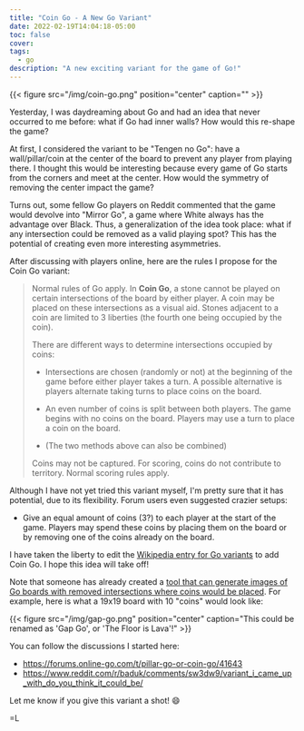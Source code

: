 ```yaml
---
title: "Coin Go - A New Go Variant"
date: 2022-02-19T14:04:18-05:00
toc: false
cover:
tags:
  - go
description: "A new exciting variant for the game of Go!"
---
```


{{< figure src="/img/coin-go.png" position="center" caption="" >}}

Yesterday, I was daydreaming about Go and had an idea that never occurred to me before: what if Go had inner
walls? How would this re-shape the game?

At first, I considered the variant to be "Tengen no Go": have a wall/pillar/coin at the center of the board to
prevent any player from playing there. I thought this would be interesting because every game of Go starts
from the corners and meet at the center. How would the symmetry of removing the center impact the game?

Turns out, some fellow Go players on Reddit commented that the game would devolve into "Mirror Go", a game
where White always has the advantage over Black. Thus, a generalization of the idea took place: what if any
intersection could be removed as a valid playing spot? This has the potential of creating even more
interesting asymmetries.

After discussing with players online, here are the rules I propose for the Coin Go variant:

> Normal rules of Go apply. In **Coin Go**, a stone cannot be played on certain intersections of the board by either player. A coin may be
placed on these intersections as a visual aid. Stones adjacent to a coin are limited to 3 liberties (the
fourth one being occupied by the coin).
>
> There are different ways to determine intersections occupied by coins:
>
> - Intersections are chosen (randomly or not) at the beginning of the game before either player takes a turn. A possible alternative is players alternate taking turns to place coins on the board.
>
> - An even number of coins is split between both players. The game begins with no coins on the board. Players may use a turn to place a coin on the board.
> - (The two methods above can also be combined)
>
> Coins may not be captured. For scoring, coins do not contribute to territory. Normal scoring rules apply.

Although I have not yet tried this variant myself, I'm pretty sure that it has potential, due to its
flexibility. Forum users even suggested crazier setups:

- Give an equal amount of coins (3?) to each player at the start of the game. Players may spend these coins by placing them on the board or by removing one of the coins already on the board.

I have taken the liberty to edit the [Wikipedia entry for Go
variants](https://en.m.wikipedia.org/wiki/Go_variants#Coin_Go) to add Coin Go. I hope this idea will take off!

Note that someone has already created a [tool that can generate images of Go boards with removed intersections
where coins would be placed](https://shinuito.github.io/nxnboard.html). For example, here is what a 19x19 board with 10 "coins" would look like:

{{< figure src="/img/gap-go.png" position="center" caption="This could be renamed as 'Gap Go', or 'The Floor is Lava'!" >}}

You can follow the discussions I started here:

- https://forums.online-go.com/t/pillar-go-or-coin-go/41643
- https://www.reddit.com/r/baduk/comments/sw3dw9/variant_i_came_up_with_do_you_think_it_could_be/

Let me know if you give this variant a shot! :smile:

=L
